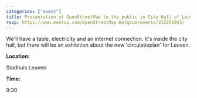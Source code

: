 ```yaml
---
categories: ["event"]
title: Presentation of OpenStreetMap to the public in City Hall of Leuven
rsvp: https://www.meetup.com/OpenStreetMap-Belgium/events/233251943/
---
```

We'll have a table, electricity and an internet connection. It's inside the city hall, but there will be an exhibition about the new 'circulatieplan' for Leuven.

**Location:**

Stadhuis Leuven

**Time:**

9:30
